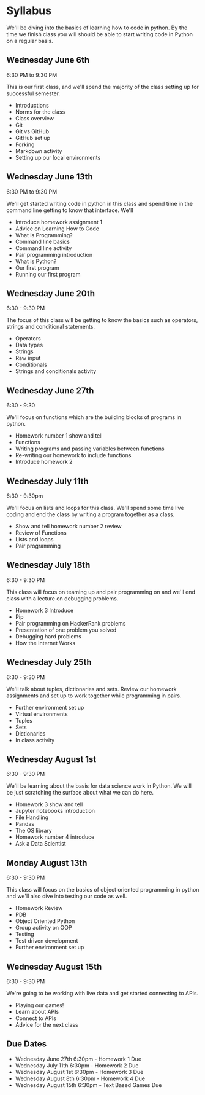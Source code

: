# Syllabus

We'll be diving into the basics of learning how to code in python. By the time we finish class you will should be able to start writing code in Python on a regular basis.

## Wednesday June 6th
6:30 PM to 9:30 PM

This is our first class, and we'll spend the majority of the class setting up for successful semester.

- Introductions
- Norms for the class
- Class overview
- Git
- Git vs GitHub
- GitHub set up
- Forking
- Markdown activity
- Setting up our local environments


## Wednesday June 13th
6:30 PM to 9:30 PM

We'll get started writing code in python in this class and spend time in the command line getting to know that interface. We'll

- Introduce homework assignment 1
- Advice on Learning How to Code
- What is Programming?
- Command line basics
- Command line activity
- Pair programming introduction
- What is Python?
- Our first program
- Running our first program

## Wednesday June 20th
6:30 - 9:30 PM

The focus of this class will be getting to know the basics such as operators, strings and conditional statements.

- Operators
- Data types
- Strings
- Raw input
- Conditionals
- Strings and conditionals activity

## Wednesday June 27th
6:30 - 9:30

We'll focus on functions which are the building blocks of programs in python.

- Homework number 1 show and tell
- Functions
- Writing programs and passing variables between functions
- Re-writing our homework to include functions
- Introduce homework 2

## Wednesday July 11th
6:30 - 9:30pm

We'll focus on lists and loops for this class. We'll spend some time live coding and end the class by writing a program together as a class.

- Show and tell homework number 2 review
- Review of Functions
- Lists and loops
- Pair programming


## Wednesday July 18th
6:30 - 9:30 PM

This class will focus on teaming up and pair programming on and we'll end class with a lecture on debugging problems.
- Homework 3 Introduce
- Pip
- Pair programming on HackerRank problems
- Presentation of one problem you solved
- Debugging hard problems
- How the Internet Works

## Wednesday July 25th
6:30 - 9:30 PM

We'll talk about tuples, dictionaries and sets. Review our homework assignments and set up to work together while programming in pairs.

- Further environment set up
- Virtual environments
- Tuples
- Sets
- Dictionaries
- In class activity

## Wednesday August 1st
6:30 - 9:30 PM

We'll be learning about the basis for data science work in Python. We will be just scratching the surface about what we can do here.

- Homework 3 show and tell
- Jupyter notebooks introduction
- File Handling
- Pandas
- The OS library
- Homework number 4 introduce
- Ask a Data Scientist

## Monday August 13th
6:30 - 9:30 PM

This class will focus on the basics of object oriented programming in python and we'll also dive into testing our code as well.

- Homework Review
- PDB
- Object Oriented Python
- Group activity on OOP
- Testing
- Test driven development
- Further environment set up


## Wednesday August 15th
6:30 - 9:30 PM

We're going to be working with live data and get started connecting to APIs.

- Playing our games!
- Learn about APIs
- Connect to APIs
- Advice for the next class

## Due Dates
- Wednesday June 27th 6:30pm - Homework 1 Due
- Wednesday July 11th 6:30pm - Homework 2 Due
- Wednesday August 1st 6:30pm - Homework 3 Due
- Wednesday August 8th 6:30pm - Homework 4 Due
- Wednesday August 15th 6:30pm - Text Based Games Due
